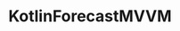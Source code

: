 # KotlinForecastMVVM

<!-- <img src="https://github.com/karakayahamza/Kotin-MVVM-NoteApp/assets/72933537/300244b6-3b9d-47ea-abc1-8ddade2bf4fd" width="400" height="720"> -->
